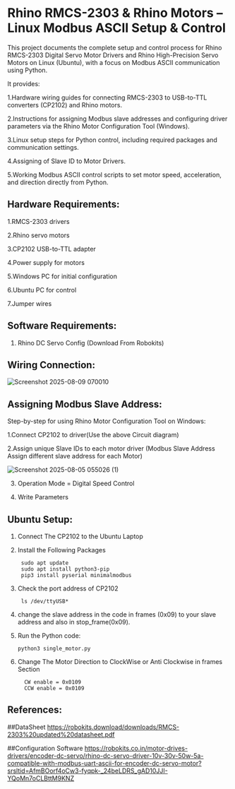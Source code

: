 # Rhino RMCS-2303 & Rhino Motors – Linux Modbus ASCII Setup & Control

This project documents the complete setup and control process for Rhino RMCS-2303 Digital Servo Motor Drivers and Rhino High-Precision Servo Motors on Linux (Ubuntu), with a focus on Modbus ASCII communication using Python.

It provides:

  1.Hardware wiring guides for connecting RMCS-2303 to USB-to-TTL converters (CP2102) and Rhino motors.
  
  2.Instructions for assigning Modbus slave addresses and configuring driver parameters via the Rhino Motor Configuration Tool (Windows).
  
  3.Linux setup steps for Python control, including required packages and communication settings.

  4.Assigning of Slave ID to Motor Drivers.

  5.Working Modbus ASCII control scripts to set motor speed, acceleration, and direction directly from Python.

Hardware Requirements:
---

1.RMCS-2303 drivers

2.Rhino servo motors

3.CP2102  USB-to-TTL adapter

4.Power supply for motors

5.Windows PC for initial configuration

6.Ubuntu PC for control

7.Jumper wires


 Software Requirements:
---
1.  Rhino DC Servo Config (Download From Robokits)
   

Wiring Connection:
---

  ![Screenshot 2025-08-09 070010](https://github.com/user-attachments/assets/28536727-0c2d-48cb-8dca-48efa416d777)
  
Assigning Modbus Slave Address:
---

  Step-by-step for using Rhino Motor Configuration Tool on Windows:

  1.Connect CP2102 to driver(Use the above Circuit diagram)
  
  2.Assign unique Slave IDs to each motor driver (Modbus Slave Address Assign different slave address for each Motor)

  ![Screenshot 2025-08-05 055026 (1)](https://github.com/user-attachments/assets/a96a07b1-5225-4d1e-8ab0-a0726a318140)

  3. Operation Mode = Digital Speed Control

  4. Write Parameters

Ubuntu Setup:
----
1. Connect The CP2102 to the Ubuntu Laptop
   
2. Install the Following Packages 
   
        sudo apt update
        sudo apt install python3-pip
        pip3 install pyserial minimalmodbus

3. Check the port address of CP2102
   
        ls /dev/ttyUSB*

4.  change the slave address in the code in frames (0x09) to your slave address and also in stop_frame(0x09).

5.  Run the Python code:

        python3 single_motor.py
    
6. Change The Motor Direction  to ClockWise or Anti Clockwise in frames Section
        
         CW enable = 0x0109
         CCW enable = 0x0109


References:
---
##DataSheet
https://robokits.download/downloads/RMCS-2303%20updated%20datasheet.pdf

##Configuration Software
https://robokits.co.in/motor-drives-drivers/encoder-dc-servo/rhino-dc-servo-driver-10v-30v-50w-5a-compatible-with-modbus-uart-ascii-for-encoder-dc-servo-motor?srsltid=AfmBOorf4oCw3-fyqpk-_24beLDRS_gAD10JJI-YQoMn7oCLBttM9KNZ



  
